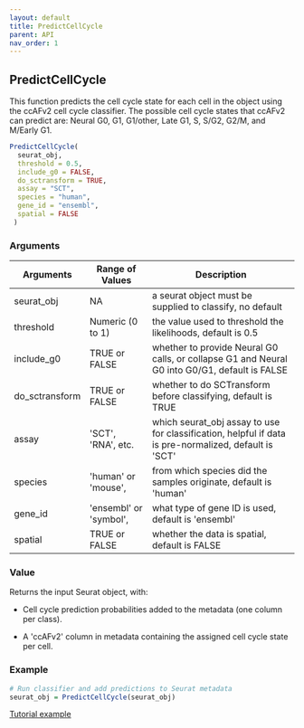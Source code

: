```yaml
---
layout: default
title: PredictCellCycle
parent: API
nav_order: 1
---
```


## PredictCellCycle

This function predicts the cell cycle state for each cell in the object
using the ccAFv2 cell cycle classifier. The possible cell cycle states
that ccAFv2 can predict are: Neural G0, G1, G1/other, Late G1, S, S/G2,
G2/M, and M/Early G1.

``` r        
PredictCellCycle(
  seurat_obj,
  threshold = 0.5,
  include_g0 = FALSE,
  do_sctransform = TRUE,
  assay = "SCT",
  species = "human",
  gene_id = "ensembl",
  spatial = FALSE
 )
```

### Arguments

| Arguments      | Range of Values        | Description                                                                                           |
|-------------------|-------------------|-----------------------------------|
| seurat_obj     |           NA             | a seurat object must be supplied to classify, no default                                              |
| threshold      | Numeric (0 to 1)       | the value used to threshold the likelihoods, default is 0.5                                           |
| include_g0     | TRUE or FALSE          | whether to provide Neural G0 calls, or collapse G1 and Neural G0 into G0/G1, default is FALSE         |
| do_sctransform | TRUE or FALSE          | whether to do SCTransform before classifying, default is TRUE                                         |
| assay          | 'SCT', 'RNA', etc.     | which seurat_obj assay to use for classification, helpful if data is pre-normalized, default is 'SCT' |
| species        | 'human' or 'mouse',    | from which species did the samples originate, default is 'human'                                      |
| gene_id        | 'ensembl' or 'symbol', | what type of gene ID is used, default is 'ensembl'                                                    |
| spatial        | TRUE or FALSE          | whether the data is spatial, default is FALSE                                                         |

### Value

Returns the input Seurat object, with:

-   Cell cycle prediction probabilities added to the metadata (one
    column per class).

-   A 'ccAFv2' column in metadata containing the assigned cell cycle
    state per cell.

### Example

``` r       
# Run classifier and add predictions to Seurat metadata
seurat_obj = PredictCellCycle(seurat_obj)
```

[Tutorial
example](https://plaisier-lab.github.io/ccafv2_Rv2/src/U5.html#marker-genes)
